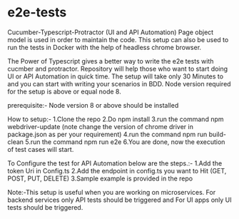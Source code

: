 # e2e-tests
Cucumber-Typescript-Protractor (UI and API Automation)
Page object model is used in order to maintain the code. This setup can also be used to run the tests in Docker with the help of headless chrome browser.

The Power of Typescript gives a better way to write the e2e tests with cucmber and protractor.
Repository will help those who want to start doing UI or API Automation in quick time. The setup will take only 30 Minutes to and you can start with writing your scenarios in BDD.
Node version required for the setup is above or equal node 8.

prerequisite:-
Node version 8 or above should be installed

How to setup:-
1.Clone the repo
2.Do npm install
3.run the command npm webdriver-update (note change the version of chrome driver in package.json as per your requirement)
4.run the command npm run build-clean
5.run the command npm run e2e
6.You are done, now the execution of test cases will start.

To Configure the test for API Automation below are the steps.:-
1.Add the token Uri in Config.ts
2.Add the endpoint in config.ts you want to Hit (GET, POST, PUT, DELETE)
3.Sample example is provided in the repo

Note:-This setup is useful when you are working on microservices. For backend services only API tests should be triggered and For UI apps only UI tests should be triggered.


